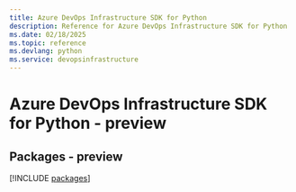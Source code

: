 ```yaml
---
title: Azure DevOps Infrastructure SDK for Python
description: Reference for Azure DevOps Infrastructure SDK for Python
ms.date: 02/18/2025
ms.topic: reference
ms.devlang: python
ms.service: devopsinfrastructure
---
```

# Azure DevOps Infrastructure SDK for Python - preview
## Packages - preview
[!INCLUDE [packages](devops-infrastructure-index.md)]